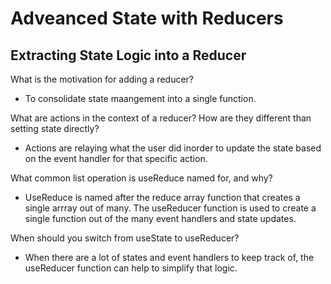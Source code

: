 # Adveanced State with Reducers

## Extracting State Logic into a Reducer

What is the motivation for adding a reducer?  

- To consolidate state maangement into a single function.  

What are actions in the context of a reducer? How are they different than setting state directly?  

- Actions are relaying what the user did inorder to update the state based on the event handler for that specific action.  

What common list operation is useReduce named for, and why?  

- UseReduce is named after the reduce array function that creates a single arrray out of many. The useReducer function is used to create a single function out of the many event handlers and state updates.  

When should you switch from useState to useReducer?  

- When there are a lot of states and event handlers to keep track of, the useReducer function can help to simplify that logic.  
